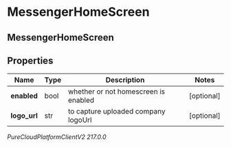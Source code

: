 # MessengerHomeScreen

## MessengerHomeScreen

## Properties

|Name | Type | Description | Notes|
|------------ | ------------- | ------------- | -------------|
| **enabled** | bool | whether or not homescreen is enabled | [optional] |
| **logo_url** | str | to capture uploaded company logoUrl | [optional] |



_PureCloudPlatformClientV2 217.0.0_
